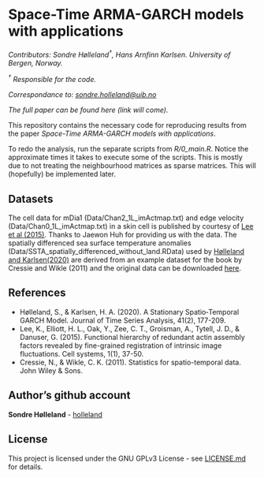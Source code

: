 Space-Time ARMA-GARCH models with applications
================

*Contributors: Sondre Hølleland<sup>†</sup>, Hans Arnfinn Karlsen.
University of Bergen, Norway.*

*<sup>†</sup> Responsible for the code.*

*Correspondance to: <sondre.holleland@uib.no>*

*The full paper can be found here (link will come).*

This repository contains the necessary code for reproducing results from
the paper *Space-Time ARMA-GARCH models with applications*.

To redo the analysis, run the separate scripts from *R/0\_main.R*.
Notice the approximate times it takes to execute some of the scripts.
This is mostly due to not treating the neighbourhood matrices as sparse
matrices. This will (hopefully) be implemented later.

## Datasets

The cell data for mDia1 (Data/Chan2\_1L\_imActmap.txt) and edge velocity
(Data/Chan0\_1L\_imActmap.txt) in a skin cell is published by courtesy
of [Lee et al (2015)](https://doi.org/10.1016/j.cels.2015.07.001).
Thanks to Jaewon Huh for providing us with the data. The spatially
differenced sea surface temperature anomalies
(Data/SSTA\_spatially\_differenced\_without\_land.RData) used by
[Hølleland and Karlsen(2020)](https://doi.org/10.1111/jtsa.12498) are
derived from an example dataset for the book by Cressie and Wikle (2011)
and the original data can be downloaded
[here](ftp://ftp.wiley.com/public/sci_tech_med/spatio_temporal_data).

## References

  - Hølleland, S., & Karlsen, H. A. (2020). A Stationary Spatio‐Temporal
    GARCH Model. Journal of Time Series Analysis, 41(2), 177-209.
  - Lee, K., Elliott, H. L., Oak, Y., Zee, C. T., Groisman, A., Tytell,
    J. D., & Danuser, G. (2015). Functional hierarchy of redundant actin
    assembly factors revealed by fine-grained registration of intrinsic
    image fluctuations. Cell systems, 1(1), 37-50.
  - Cressie, N., & Wikle, C. K. (2011). Statistics for spatio-temporal
    data. John Wiley & Sons.

## Author’s github account

**Sondre Hølleland** - [holleland](https://github.com/holleland)

## License

This project is licensed under the GNU GPLv3 License - see
[LICENSE.md](LICENSE.md) for details.

